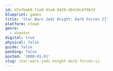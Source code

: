 ```yaml
---
id: d7afba60-f1e0-41e6-8428-d6410c6f9b7d
blueprint: games
title: 'Star Wars Jedi Knight: Dark Forces II'
platform: steam
genre:
  - shooter
digital: true
physical: false
guide: false
pending: false
posted: '2000-01-01'
slug: star-wars-jedi-knight-dark-forces-ii
---
```

